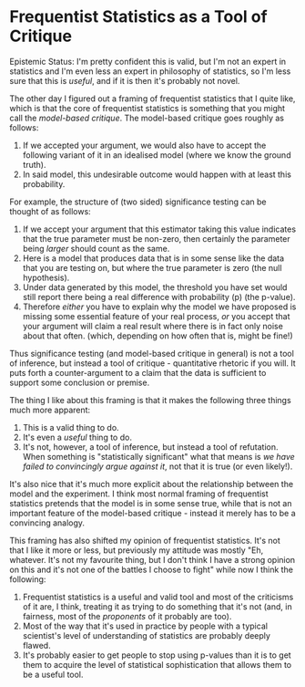 # Frequentist Statistics as a Tool of Critique

Epistemic Status: I'm pretty confident this is valid, but I'm not an expert in statistics and I'm even less an expert in philosophy of statistics, so I'm less sure that this is *useful*,
and if it is then it's probably not novel.

The other day I figured out a framing of frequentist statistics that I quite like,
which is that the core of frequentist statistics is something that you might call the *model-based critique*.
The model-based critique goes roughly as follows:

1. If we accepted your argument, we would also have to accept the following variant of it in an idealised model (where we know the ground truth).
2. In said model, this undesirable outcome would happen with at least this probability.

For example, the structure of (two sided) significance testing can be thought of as follows:

1. If we accept your argument that this estimator taking this value indicates that the true parameter must be non-zero, then certainly the parameter being *larger* should count as the same.
2. Here is a model that produces data that is in some sense like the data that you are testing on, but where the true parameter is zero (the null hypothesis).
3. Under data generated by this model, the threshold you have set would still report there being a real difference with probability \(p\) (the p-value).
4. Therefore *either* you have to explain why the model we have proposed is missing some essential feature of your real process, *or* you accept that your argument will claim a real result where there is in fact only noise about that often. (which, depending on how often that is, might be fine!)

Thus significance testing (and model-based critique in general) is not a tool of inference, but instead a tool of critique - quantitative rhetoric if you will.
It puts forth a counter-argument to a claim that the data is sufficient to support some conclusion or premise.

The thing I like about this framing is that it makes the following three things much more apparent:

1. This is a valid thing to do.
2. It's even a *useful* thing to do.
3. It's not, however, a tool of inference, but instead a tool of refutation. When something is "statistically significant" what that means is *we have failed to convincingly argue against it*, not that it is true (or even likely!).

It's also nice that it's much more explicit about the relationship between the model and the experiment.
I think most normal framing of frequentist statistics pretends that the model is in some sense true,
while that is not an important feature of the model-based critique - instead it merely has to be a convincing analogy.

This framing has also shifted my opinion of frequentist statistics. It's not that I like it more or less, but previously my attitude was mostly "Eh, whatever. It's not my favourite thing, but I don't think I have a strong opinion on this and it's not one of the battles I choose to fight" while now I think the following:

1. Frequentist statistics is a useful and valid tool and most of the criticisms of it are, I think, treating it as trying to do something that it's not (and, in fairness, most of the *proponents* of it probably are too).
2. Most of the way that it's used in practice by people with a typical scientist's level of understanding of statistics are probably deeply flawed.
3. It's probably easier to get people to stop using p-values than it is to get them to acquire the level of statistical sophistication that allows them to be a useful tool.
